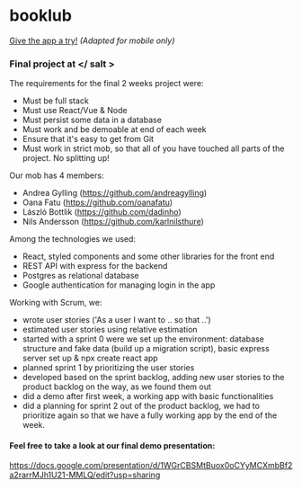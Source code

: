 # booklub

[Give the app a try!](https://booklub-client.herokuapp.com/) *(Adapted for mobile only)*


### Final project at </ salt >

The requirements for the final 2 weeks project were:

- Must be full stack
- Must use React/Vue & Node
- Must persist some data in a database
- Must work and be demoable at end of each week
- Ensure that it's easy to get from Git
- Must work in strict mob, so that all of you have touched all parts of the project. No splitting up!

Our mob has 4 members:
- Andrea Gylling (https://github.com/andreagylling)
- Oana Fatu (https://github.com/oanafatu)
- László Bottlik (https://github.com/dadinho)
- Nils Andersson (https://github.com/karlnilsthure)

Among the technologies we used:
- React, styled components and some other libraries for the front end
- REST API with express for the backend 
- Postgres as relational database
- Google authentication for managing login in the app

Working with Scrum, we: 
- wrote user stories ('As a user I want to .. so that ..')
- estimated user stories using relative estimation
- started with a sprint 0 were we set up the environment: database structure and fake data (build up a migration script), basic express server set up & npx create react app
- planned sprint 1 by prioritizing the user stories
- developed based on the sprint backlog, adding new user stories to the product backlog on the way, as we found them out
- did a demo after first week, a working app with basic functionalities
- did a planning for sprint 2 out of the product backlog, we had to prioritize again so that we have a fully working app by the end of the week.


#### Feel free to take a look at our final demo presentation:
https://docs.google.com/presentation/d/1WGrCBSMtBuox0oCYyMCXmbBf2a2rarrMJh1U21-MMLQ/edit?usp=sharing
